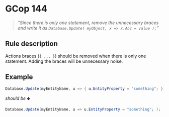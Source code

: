﻿# GCop 144

> *"Since there is only one statement, remove the unnecessary braces and write it as `Database.Update( myObject, x => x.Abc = value );`"*

## Rule description

Actions braces (`{ ... }`) should be removed when there is only one statement. Adding the braces will be unnecessary noise.

## Example

```csharp
Database.Update(myEntityName, u => { u.EntityProperty = "something"; });
```

*should be* 🡻

```csharp
Database.Update(myEntityName, u => u.EntityProperty = "something"; );

```
